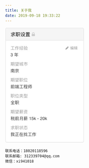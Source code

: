 ```yaml
---
title: 关于我
date: 2019-09-18 19:33:22
---
```



![image](../images/intro.jpg)

```
联系电话：18020118596
联系邮箱: 312339704@qq.com
微信：xi941018 
```